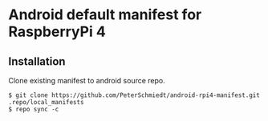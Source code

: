 # Android default manifest for RaspberryPi 4

## Installation

Clone existing manifest to android source repo.

    $ git clone https://github.com/PeterSchmiedt/android-rpi4-manifest.git .repo/local_manifests
    $ repo sync -c

